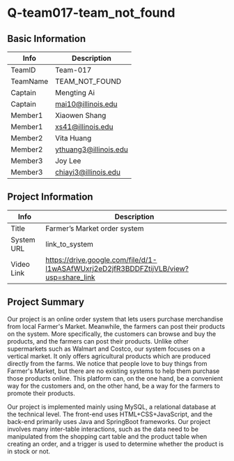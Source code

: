 # Q-team017-team_not_found

## Basic Information

| Info     | Description          |
| -------- | -------------------- |
| TeamID   | Team-017             |
| TeamName | TEAM_NOT_FOUND       |
| Captain  | Mengting Ai          |
| Captain  | mai10@illinois.edu   |
| Member1  | Xiaowen Shang        |
| Member1  | xs41@illinois.edu    |
| Member2  | Vita Huang           |
| Member2  | ythuang3@illinois.edu|
| Member3  | Joy Lee              |
| Member3  | chiayi3@illinois.edu |

## Project Information

| Info       | Description    |
| ---------- | -------------- |
| Title      | Farmer’s Market order system |
| System URL | link_to_system |
| Video Link | https://drive.google.com/file/d/1-l1wASAfWUxrj2eD2jfR3BDDFZtijVLB/view?usp=share_link |

## Project Summary

Our project is an online order system that lets users purchase merchandise from local Farmer's Market. Meanwhile, the farmers can post their products on the system. More specifically, the customers can browse and buy the products, and the farmers can post their products. Unlike other supermarkets such as Walmart and Costco, our system focuses on a vertical market. It only offers agricultural products which are produced directly from the farms. We notice that people love to buy things from Farmer's Market, but there are no existing systems to help them purchase those products online. This platform can, on the one hand, be a convenient way for the customers and, on the other hand, be a way for the farmers to promote their products. 

Our project is implemented mainly using MySQL, a relational database at the technical level. The front-end uses HTML+CSS+JavaScript, and the back-end primarily uses Java and SpringBoot frameworks. Our project involves many inter-table interactions, such as the data need to be manipulated from the shopping cart table and the product table when creating an order, and a trigger is used to determine whether the product is in stock or not.

